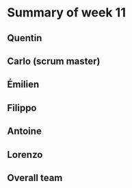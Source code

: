 # Summary of week 11

## Quentin

## Carlo (scrum master)

## Émilien

## Filippo

## Antoine

## Lorenzo

## Overall team
